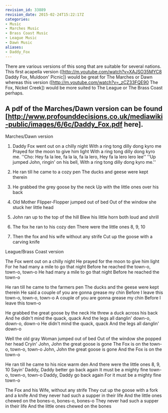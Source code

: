 ```yaml
---
revision_id: 33889
revision_date: 2015-02-24T15:22:17Z
categories:
- Music
- Marches Music
- Brass Coast Music
- League Music
- Dawn Music
aliases:
- Daddy_Fox
---
```


There are various versions of this song that are suitable for several nations. 
This first acapella version ([http://m.youtube.com/watch?v=XAJSO35MYC8 Daddy Fox, Muldoon' Picnic]) would be great for The Marches or Dawn whereas this version ([http://m.youtube.com/watch?v=_zCZ33FQE90 The Fox, Nickel Creek]) would be more suited to The League or The Brass Coast perhaps.

A pdf of the Marches/Dawn version can be found [http://www.profounddecisions.co.uk/mediawiki-public/images/6/6c/Daddy_Fox.pdf here]. 
---------

Marches/Dawn version


1. Daddy Fox went out on a chilly night
With a ring tong dilly dong kyro me
Prayed for the moon to give him light
With a ring tong dilly dong kyro me.
''Cho: Hey fa la lee, fa la la, fa la lero, Hey fa la lero lero lee''
''Up jumped John, ringin' on his bell, With a ring tong dilly dong kyro me.''

2. He ran till he came to a cozy pen
The ducks and geese were kept therein

3. He grabbed the grey goose by the neck
Up with the little ones over his back

4. Old Mother Flipper-Flopper jumped out of bed
Out of the window she stuck her little head

5. John ran up to the top of the hill
Blew his little horn both loud and shrill

6. The fox he ran to his cozy den
There were the little ones 8, 9, 10

7. Then the fox and his wife without any strife
Cut up the goose with a carving knife


League/Brass Coast version

The Fox went out on a chilly night 
He prayed for the moon to give him light 
For he had many a mile to go that night 
Before he reached the town-o, town-o, town-o 
He had many a mile to go that night 
Before he reached the town-o 

He ran till he came to the farmers pen 
The ducks and the geese were kept therein 
He said a couple of you are gonna grease my chin 
Before I leave this town-o, town-o, town-o 
A couple of you are gonna grease my chin 
Before I leave this town-o 

He grabbed the great goose by the neck 
He threw a duck across his back 
And he didn't mind the quack, quack 
And the legs all danglin' down-o, down-o, down-o 
He didn't mind the quack, quack 
And the legs all danglin' down-o 

Well the old gray Woman jumped out of bed 
Out of the window she popped her head 
Cryin' John, John the great goose is gone 
The Fox is on the town-o, town-o, town-o 
John, John the great goose is gone 
And the Fox is on the town-o 

He ran till he came to his nice warm den 
And there were the little ones 8, 9, 10 
Sayin' Daddy, Daddy better go back again 
It must be a mighty fine town-o, town-o, town-o 
Daddy, Daddy go back again 
For it must be a mighty fine town-o 

The Fox and his Wife, without any strife 
They cut up the goose with a fork and a knife 
And they never had such a supper in their life 
And the little ones chewed on the bones-o, bones-o, bones-o 
They never had such a supper in their life 
And the little ones chewed on the bones






